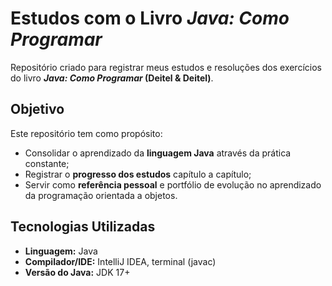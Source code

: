 # Estudos com o Livro *Java: Como Programar*

Repositório criado para registrar meus estudos e resoluções dos exercícios do livro 
**_Java: Como Programar_ (Deitel & Deitel)**.

## Objetivo

Este repositório tem como propósito:
- Consolidar o aprendizado da **linguagem Java** através da prática constante; 
- Registrar o **progresso dos estudos** capítulo a capítulo; 
- Servir como **referência pessoal** e portfólio de evolução no aprendizado da programação orientada a objetos.

## Tecnologias Utilizadas

- **Linguagem:** Java  
- **Compilador/IDE:** IntelliJ IDEA, terminal (javac)  
- **Versão do Java:** JDK 17+
